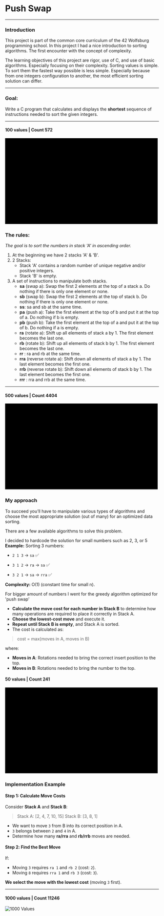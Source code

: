 # Push Swap

---

### Introduction

This project is part of the common core curriculum of the 42 Wolfsburg programming school. 
In this project I had a nice introduction to sorting algorithms. The first encounter with the concept of complexity.

The learning objectives of this project are rigor, use of C, and use of basic algorithms. Especially focusing on their complexity.
Sorting values is simple. To sort them the fastest way possible is less simple. Especially because from one integers configuration to another, the most efficient sorting solution can differ.

---

### Goal:
Write a C program that calculates and displays the **shortest** sequence of instructions needed to sort the given integers.

---

#### 100 values | Count 572

![100 Values](https://github.com/erwkuvi/push_swap/blob/main/assets/push_swap_100.gif)

### The rules:

*The goal is to sort the numbers in stack 'A' in ascending order.* 

1. At the beginning we have 2 stacks 'A' & 'B'.
2. 2 Stacks: 
	- Stack 'A' contains a random number of unique negative and/or positive integers.
	- Stack 'B' is empty.
3. A set of instructions to manipulate both stacks. 
   	- **sa** (swap a): Swap the first 2 elements at the top of a stack a. Do nothing if there is only one element or none.
	- **sb** (swap b): Swap the first 2 elements at the top of stack b. Do nothing if there is only one element or none.
	- **ss**: sa and sb at the same time.
	- **pa** (push a): Take the first element at the top of b and put it at the top of a. Do nothing if b is empty.
	- **pb** (push b): Take the first element at the top of a and put it at the top of b. Do nothing if a is empty.
	- **ra** (rotate a): Shift up all elements of stack a by 1. The first element becomes the last one.
	- **rb** (rotate b): Shift up all elements of stack b by 1. The first element becomes the last one.
	- **rr** : ra and rb at the same time.
	- **rra** (reverse rotate a): Shift down all elements of stack a by 1. The last element becomes the first one.
	- **rrb** (reverse rotate b): Shift down all elements of stack b by 1. The last element becomes the first one.
	- **rrr** : rra and rrb at the same time.

---

#### 500 values | Count 4404

![500 Values](https://github.com/erwkuvi/push_swap/blob/main/assets/push_swap_500.gif)

### My approach

To succeed you’ll have to manipulate various types of algorithms and choose the most appropriate solution (out of many) for an optimized data sorting.

There are a few available algorithms to solve this problem.

I decided to hardcode the solution for small numbers such as 2, 3, or 5
**Example:** Sorting 3 numbers:

- `2 1 3` → `sa` ✅
    
- `3 1 2` → `ra` → `sa` ✅
    
- `3 2 1` → `sa` → `rra` ✅

**Complexity:** O(1) (constant time for small n).

For bigger amount of numbers I went for the greedy algorithm optimized for 'push swap'

- **Calculate the move cost for each number in Stack B** to determine how many operations are required to place it correctly in Stack A. 
- **Choose the lowest-cost move** and execute it.
- **Repeat until Stack B is empty**, and Stack A is sorted.
- The cost is calculated as:

> cost = max⁡(moves in A, moves in B) 

where:
- **Moves in A**: Rotations needed to bring the correct insert position to the top.
- **Moves in B**: Rotations needed to bring the number to the top.

#### 50 values | Count 241

![50 Values](https://github.com/erwkuvi/push_swap/blob/main/assets/push_swap_50.gif)

### **Implementation Example**

#### Step 1: Calculate Move Costs

Consider **Stack A** and **Stack B**:

> Stack A: [2, 4, 7, 10, 15]
> Stack B: [3, 8, 1]

- We want to move `3` from B into its correct position in A.
- `3` belongs between `2` and `4` in A.
- Determine how many **ra/rra** and **rb/rrb** moves are needed.

#### Step 2️: Find the Best Move

If:
- Moving `3` requires `ra 1` and `rb 2` (cost: `2`).
- Moving `8` requires `rra 1` and `rb 3` (cost: `3`).

**We select the move with the lowest cost** (moving `3` first).

---

#### 1000 values | Count 11246

![1000 Values](https://github.com/erwkuvi/push_swap/blob/main/assets/push_swap_1000.gif)
